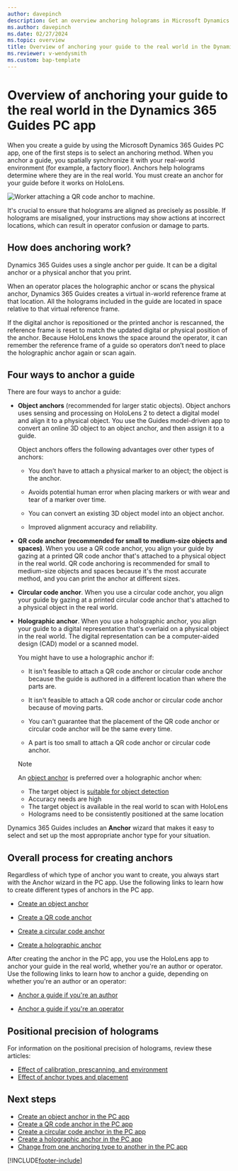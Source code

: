 ```yaml
---
author: davepinch
description: Get an overview anchoring holograms in Microsoft Dynamics 365 Guides, using a QR code anchor, circular code anchor, or holographic anchor.
ms.author: davepinch
ms.date: 02/27/2024
ms.topic: overview
title: Overview of anchoring your guide to the real world in the Dynamics 365 Guides PC app
ms.reviewer: v-wendysmith
ms.custom: bap-template
---
```


# Overview of anchoring your guide to the real world in the Dynamics 365 Guides PC app

When you create a guide by using the Microsoft Dynamics 365 Guides PC app, one of the first steps is to select an anchoring method. When you anchor a guide, you spatially synchronize it with your real-world environment (for example, a factory floor). Anchors help holograms determine where they are in the real world. You must create an anchor for your guide before it works on HoloLens.

![Worker attaching a QR code anchor to machine.](media/anchor-overview.PNG "Worker attaching a QR code anchor to machine")

It's crucial to ensure that holograms are aligned as precisely as possible. If holograms are misaligned, your instructions may show actions at incorrect locations, which can result in operator confusion or damage to parts.

## How does anchoring work?

Dynamics 365 Guides uses a single anchor per guide. It can be a digital anchor or a physical anchor that you print. 

When an operator places the holographic anchor or scans the physical anchor, Dynamics 365 Guides creates a virtual in-world reference frame at that location. All the holograms included in the guide are located in space relative to that virtual reference frame. 

If the digital anchor is repositioned or the printed anchor is rescanned, the reference frame is reset to match the updated digital or physical position of the anchor. Because HoloLens knows the space around the operator, it can remember the reference frame of a guide so operators don’t need to place the holographic anchor again or scan again. 

## Four ways to anchor a guide

There are four ways to anchor a guide:

- **Object anchors** (recommended for larger static objects). Object anchors uses sensing and processing on HoloLens 2 to detect a digital model and align it to a physical object. You use the Guides model-driven app to convert an online 3D object to an object anchor, and then assign it to a guide. 

  Object anchors offers the following advantages over other types of anchors:

  - You don’t have to attach a physical marker to an object; the object is the anchor.  

  - Avoids potential human error when placing markers or with wear and tear of a marker over time.

  - You can convert an existing 3D object model into an object anchor.

  - Improved alignment accuracy and reliability. 

- **QR code anchor (recommended for small to medium-size objects and spaces)**. When you use a QR code anchor, you align your guide by gazing at a printed QR code anchor that's attached to a physical object in the real world. QR code anchoring is recommended for small to medium-size objects and spaces because it's the most accurate method, and you can print the anchor at different sizes. 

- **Circular code anchor**. When you use a circular code anchor, you align your guide by gazing at a printed circular code anchor that's attached to a physical object in the real world. 

- **Holographic anchor**. When you use a holographic anchor, you align your guide to a digital representation that's overlaid on a physical object in the real world. The digital representation can be a computer-aided design (CAD) model or a scanned model.

  You might have to use a holographic anchor if:

  - It isn't feasible to attach a QR code anchor or circular code anchor because the guide is authored in a different location than where the parts are.

  - It isn't feasible to attach a QR code anchor or circular code anchor because of moving parts.

  - You can't guarantee that the placement of the QR code anchor or circular code anchor will be the same every time.

  - A part is too small to attach a QR code anchor or circular code anchor.

   > [!NOTE]
   > An [object anchor](pc-app-anchor-object.md) is preferred over a holographic anchor when:
   > - The target object is [suitable for object detection](pc-app-anchor-object-best-practices.md)
   > - Accuracy needs are high
   > - The target object is available in the real world to scan with HoloLens
   > - Holograms need to be consistently positioned at the same location

Dynamics 365 Guides includes an **Anchor** wizard that makes it easy to select and set up the most appropriate anchor type for your situation.

## Overall process for creating anchors

Regardless of which type of anchor you want to create, you always start with the Anchor wizard in the PC app. Use the following links to learn how to create different types of anchors in the PC app.

- [Create an object anchor](pc-app-anchor-object.md)

- [Create a QR code anchor](pc-app-anchor-qr-code.md)

- [Create a circular code anchor](pc-app-anchor-circular-code.md)

- [Create a holographic anchor](pc-app-anchor-holographic.md)

After creating the anchor in the PC app, you use the HoloLens app to anchor your guide in the real world, whether you're an author or operator. Use the following links to learn how to anchor a guide, depending on whether you're an author or an operator:

- [Anchor a guide if you're an author](hololens-app-anchor.md)

- [Anchor a guide if you're an operator](operator-anchor.md)

## Positional precision of holograms 

For information on the positional precision of holograms, review these articles:

- [Effect of calibration, prescanning, and environment](pc-app-anchor-improve-hologram-precision.md)
- [Effect of anchor types and placement](pc-app-anchor-types-placement-precision.md)

## Next steps

- [Create an object anchor in the PC app](pc-app-anchor-object.md)
- [Create a QR code anchor in the PC app](pc-app-anchor-qr-code.md)
- [Create a circular code anchor in the PC app](pc-app-anchor-circular-code.md)
- [Create a holographic anchor in the PC app](pc-app-anchor-holographic.md)
- [Change from one anchoring type to another in the PC app](pc-app-anchor-change-type.md)

[!INCLUDE[footer-include](../includes/footer-banner.md)]
